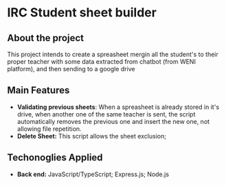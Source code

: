 # IRC Student sheet builder

## About the project
This project intends to create a spreasheet mergin all the student's to their proper teacher with some data extracted from chatbot (from WENI platform), and then sending to a google drive
<br/>
## Main Features
- **Validating previous sheets**: When a spreasheet is already stored in it's drive, when another one of the same teacher is sent, the script automatically removes the previous one and insert the new one, not allowing file repetition. 
- **Delete Sheet:** This script allows the sheet exclusion;

## Techonoglies Applied
- **Back end:** JavaScript/TypeScript; Express.js; Node.js
